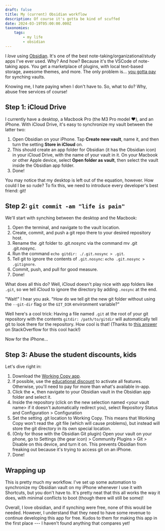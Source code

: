 ```yaml
---
draft: false
title: My (current) Obsidian workflow
description: Of course it's gotta be kind of scuffed
date: 2024-03-19T05:00:00.000Z
taxonomies:
    tags:
        - my life
        - obsidian
---
```


I _love_ using [Obsidian](https://obsidian.md). It's one of the best note-taking/organizational/study apps I've ever used. Why? And how? Because it's the VSCode of note-taking apps. You get a marketplace of plugins, with local text-based storage, awesome themes, and more. The only problem is... [you gotta pay](https://obsidian.md/sync) for synching vaults.

Knowing me, I hate paying when I don't have to. So, what to do? Why, abuse free services of course!

## Step 1: iCloud Drive

I currently have a desktop, a Macbook Pro (the M3 Pro model ❤️), and an iPhone. With iCloud Drive, it's easy to synchronize my vault between the latter two:

1. Open Obsidian on your iPhone. Tap **Create new vault**, name it, and then turn the setting **Store in iCloud** on.
2. This should create an app folder for Obsidian (it has the Obsidian icon) in your iCloud Drive, with the name of your vault in it. On your Macbook or other Apple device, select **Open folder as vault**, then select the vault inside the Obsidian app folder.
3. Done!

You may notice that my desktop is left out of the equation, however. How could I be so rude? To fix this, we need to introduce every developer's best friend: git!

## Step 2: `git commit -am "life is pain"`

We'll start with synching between the desktop and the Macbook:

1. Open the terminal, and navigate to the vault location.
2. Create, commit, and push a git repo there to your desired repository host.
3. Rename the .git folder to .git.nosync via the command mv .git .git.nosync.
4. Run the command `echo gitdir: ./.git.nosync > .git`.
5. Tell git to ignore the contents of `.git.nosync`: `echo .git.nosync > .gitignore`.
6. Commit, push, and pull for good measure.
7. Done!

What does all this do? Well, iCloud doesn't play nice with app folders like `.git`, so we tell iCloud to ignore the directory by adding `.nosync` at the end.

"Wait!" I hear you ask. "How do we tell git the new git folder without using the `--git-dir` flag or the `GIT_DIR` environment variable?"

Well here's a cool trick: Having a file named `.git` at the root of your git repository with the contents `gitdir: /path/to/gitdir` will automatically tell git to look there for the repository. How cool is that! (Thanks to [this answer](https://stackoverflow.com/a/5338153) on StackOverflow for this cool hack!)

Now for the iPhone...

## Step 3: Abuse the student discounts, kids

Let's dive right in:

1. Download the [Working Copy app](https://workingcopy.app/).
2. If possible, use the [educational discount](https://workingcopy.app/education/) to activate all features. Otherwise, you'll need to pay for more than what's available in-app.
3. Click the **+**, then navigate to your Obsidian vault in the Obsidian app folder and select it.
4. Inside the repository (click on the new selection named \<your vault name> if it doesn't automatically redirect you), select Repository Status and Configuration > Configuration
5. Set the setting .git location to Working Copy. This means that Working Copy won't read the .git file (which will cause problems), but instead will store the git directory in its own special location.
6. (Only for those with the Obsidian Git plugin) Open your vault on your phone, go to Settings (the gear icon) > Community Plugins > Git > Disable on this device, and turn it on. This prevents Obsidian from freaking out because it's trying to access git on an iPhone.
7. Done!

## Wrapping up

This is pretty much my workflow. I've set up some automation to synchronize my Obsidian vault on my iPhone whenever I use it with Shortcuts, but you don't have to. It's pretty neat that this all works the way it does, with minimal conflicts to boot (though there will still be some)!

Overall, I love obsidian, and if synching were free, none of this would be needed. However, I understand that they need to have some revenue to continue developing this app for free. Kudos to them for making this app in the first place --- I haven't found anything that compares yet!
